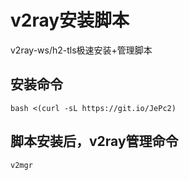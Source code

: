 # v2ray安装脚本
v2ray-ws/h2-tls极速安装+管理脚本
## 安装命令
```
bash <(curl -sL https://git.io/JePc2)
```

## 脚本安装后，v2ray管理命令
```
v2mgr
```
